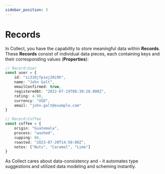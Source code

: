 ```yaml
---
sidebar_position: 3
---
```

# Records

In Collect, you have the capability to store meaningful data within **Records**. These **Records** consist of individual data 
pieces, each containing keys and their corresponding values (**Properties**):

```typescript
// Record:User
const user = {
    id: "si310jfpiej20i9h",
    name: "John Galt",
    emailConfirmed: true,
    registeredAt: "2022-07-19T08:30:28.000Z",
    rating: 4.98,
    currency: "USD",
    email: "john.galt@example.com"
}
```

```typescript
// Record:Coffee
const coffee = {
    origin: "Guatemala", 
    process: "washed", 
    cupping: 86, 
    roasted: "2023-07-20T14:50:00Z",
    notes: ["Nuts", "Caramel", "Lime"]
}
```

As Collect cares about data-consistency and - it automates type suggestions and utilized data modeling and scheming instantly.

